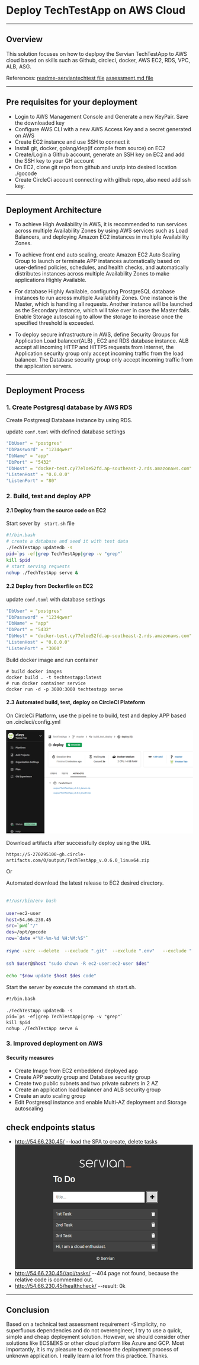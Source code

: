 
# Deploy TechTestApp on AWS Cloud
---
## Overview
This solution focuses on how to deplpoy the Servian TechTestApp to AWS cloud based on skills such as Github, circleci, docker, AWS EC2, RDS, VPC, ALB, ASG.

References: [readme-serviantechtest file](readme-serviantechtest.md)    [assessment.md file](ASSESSMENT.md)

---
## Pre requisites for your deployment


- Login to AWS Management Console and Generate a new KeyPair. Save the downloaded key
- Configure AWS CLI with a new AWS Access Key and a secret generated on AWS
- Create EC2 instance and use SSH to connect it
- Install git, docker, golang/dep(if compile from source) on EC2
- Create/Login a Github account, generate an SSH key on EC2 and add the SSH key to your GH account
- On EC2, clone git repo from github and unzip into desired location ./gocode
- Create CircleCi account connecting with github repo, also need add ssh key.
---
## Deployment Architecture

- To achieve High Availability in AWS, it is recommended to run services across multiple Availability Zones by using AWS services such as Load Balancers, and deploying Amazon EC2 instances in multiple Availability Zones.

- To achieve front end auto scaling, create Amazon EC2 Auto Scaling Group to launch or terminate APP instances automatically based on user-defined policies, schedules, and health checks, and automatically distributes instances across multiple Availability Zones to make applications Highly Available.

- For database Highly Available, configuring ProstgreSQL database instances to run across multiple Availability Zones. One instance is the Master, which is handling all requests. Another instance will be launched as the Secondary instance, which will take over in case the Master fails.  Enable Storage autoscaling to allow the storage to increase once the specified threshold is exceeded.

- To deploy secure infrastructure in AWS,  define Security Groups for  Application Load balancer(ALB) , EC2 and RDS database instance. ALB accept all incoming HTTP and HTTPS requests from Internet, the Application security group only accept incoming traffic from the load balancer. The Database security group only accept incoming traffic from the application servers.
  
  
---
## Deployment Process

### 1. Create Postgresql database by AWS RDS

Create Postgresql Database instance by using RDS.

update `conf.toml` with defined database settings

```yml
"DbUser" = "postgres"
"DbPassword" = "1234qwer"
"DbName" = "app"
"DbPort" = "5432"
"DbHost" = "docker-test.cy77eloe52fd.ap-southeast-2.rds.amazonaws.com"
"ListenHost" = "0.0.0.0"
"ListenPort" = "80"

```

### 2. Build, test and deploy APP

#### 2.1 Deploy from the source code on EC2


Start sever by ` start.sh` file

```bash
#!/bin.bash
# create a database and seed it with test data
./TechTestApp updatedb -s
pid=`ps -ef|grep TechTestApp|grep -v "grep"`
kill $pid
# start serving requests
nohup ./TechTestApp serve &

```
#### 2.2 Deploy from Dockerfile on EC2
update `conf.toml` with database settings

```yml
"DbUser" = "postgres"
"DbPassword" = "1234qwer"
"DbName" = "app"
"DbPort" = "5432"
"DbHost" = "docker-test.cy77eloe52fd.ap-southeast-2.rds.amazonaws.com"
"ListenHost" = "0.0.0.0"
"ListenPort" = "3000"

```

Build docker image and run container

```
# build docker images
docker build . -t techtestapp:latest 
# run docker container service
docker run -d -p 3000:3000 techtestapp serve
```
#### 2.3 Automated build, test, deploy on CircleCI Plateform
On CircleCi Platform, use the pipeline to build, test and deploy APP based on .circleci/config.yml


![Deploy on CircleCI](./CircleCI-Appdeploy.png)


Download artifacts after successfully deploy using the URL
```
https://5-270295100-gh.circle-artifacts.com/0/output/TechTestApp_v.0.6.0_linux64.zip
```
Or 

Automated download the latest release to EC2 desired directory.
``` bash 

#!/usr/bin/env bash

user=ec2-user
host=54.66.230.45
src=`pwd`"/"
des=/opt/gocode
now=`date +"%Y-%m-%d %H:%M:%S"`

rsync -vzrc --delete  --exclude ".git"  --exclude ".env"   --exclude ".circleci"   $src  $user@$host:$des

ssh $user@$host "sudo chown -R ec2-user:ec2-user $des"

echo "$now update $host $des code"

```

Start the server by execute the command sh start.sh.
```
#!/bin.bash

./TechTestApp updatedb -s
pid=`ps -ef|grep TechTestApp|grep -v "grep"`
kill $pid
nohup ./TechTestApp serve &
```
### 3. Improved deployment on AWS
#### Security measures

- Create Image from EC2 embeddend deployed app
- Create APP secutiy group and Database security group
- Create two public subnets and two private subnets in 2 AZ
- Create an application load balancer and ALB security group
- Create an auto scaling group
- Edit Postgresql instance and enable Multi-AZ deployment and Storage autoscaling


## check endpoints status

- http://54.66.230.45/   --load the SPA to create, delete tasks
![servian](.\servian_index.png)
- http://54.66.230.45//api/tasks/ --404 page not found, because the relative code is commented out.
- http://54.66.230.45/healthcheck/ --result: 0k

---
## Conclusion
Based on a technical test assessment requirement -Simplicity, no superfluous dependencies and do not overengineer, I try to use a quick, simple and cheap deployment solution. However, we should consider other solutions like ECS&EKS or other cloud platform like Azure and GCP. Most importantly, it is my pleasure to experience the deployment process of unknown application. I really learn a lot from this practice. Thanks.






